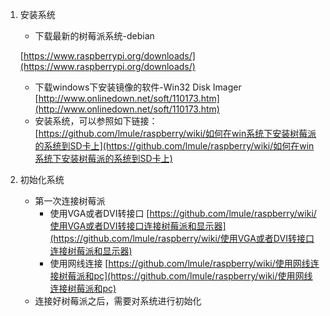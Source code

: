 1. 安装系统

	* 下载最新的树莓派系统-debian 

	[https://www.raspberrypi.org/downloads/](https://www.raspberrypi.org/downloads/)
	* 下载windows下安装镜像的软件-Win32 Disk Imager
	[http://www.onlinedown.net/soft/110173.htm](http://www.onlinedown.net/soft/110173.htm)
	* 安装系统，可以参照如下链接：
	[https://github.com/lmule/raspberry/wiki/如何在win系统下安装树莓派的系统到SD卡上](https://github.com/lmule/raspberry/wiki/如何在win系统下安装树莓派的系统到SD卡上)

2. 初始化系统

    * 第一次连接树莓派
        * 使用VGA或者DVI转接口
        [https://github.com/lmule/raspberry/wiki/使用VGA或者DVI转接口连接树莓派和显示器](https://github.com/lmule/raspberry/wiki/使用VGA或者DVI转接口连接树莓派和显示器)
        * 使用网线连接
        [https://github.com/lmule/raspberry/wiki/使用网线连接树莓派和pc](https://github.com/lmule/raspberry/wiki/使用网线连接树莓派和pc)
    * 连接好树莓派之后，需要对系统进行初始化

